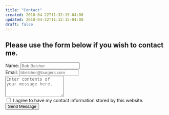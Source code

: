 ```yaml
---
title: "Contact"
created: 2018-04-22T11:32:15-04:00
updated: 2018-04-22T11:32:15-04:00
draft: false
---
```

<div class="bg-white p-5 rounded-lg">
    <h2 class="text-black text-xl font-normal font-semibold">Please use the form below if you wish to contact me.</h2>
    <form class="shadow-lg border border-grey-light p-5 mt-2" netlify>
        <div class="mb-4 flex items-center">
            <label class="text-grey-darker text-lg font-bold mr-4" for="name">Name:</label>
            <input class="shadow border rounded w-full py-2 px-3 text-grey-darker focus:outline-none focus:shadow-outline"
                id="name" name="name" type="text" placeholder="Bob Belcher" required>
        </div>
        <div class="mb-4 flex items-center">
            <label class="text-grey-darker text-lg font-bold mr-4" for="email">Email:</label>
            <input class="shadow border rounded w-full py-2 px-3 text-grey-darker focus:outline-none focus:shadow-outline"
                id="email" name="email" type="email" placeholder="bbelcher@burgers.com" pattern="[a-z0-9._%+-]+@[a-z0-9.-]+\.[a-z]{2,3}$"
                required>
        </div>
        <div class="mb-4">
            <label class="text-white text-lg font-bold" for="">
                <textarea class="rounded shadow-lg w-full p-2 border border-grey-light focus:outline-none focus:shadow-outline"
                    id="content" name="content" rows="4" placeholder="Enter contents of your message here." required></textarea>
        </div>
        <div>
            <input type="checkbox" tabindex="0" required>
            <label>I agree to have my contact information stored by this website.</label>
        </div>
        <div data-netlify-recaptcha></div>
        <button class="mt-4 bg-transparent hover:bg-orange text-orange-dark font-semibold hover:text-white py-2 px-4 border border-orange hover:border-transparent rounded" type="submit" name="button">Send Message</button>
    </form>
</div>